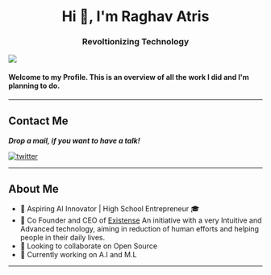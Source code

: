 <h1 align="center">Hi 👋, I'm Raghav Atris</h1>
<h3 align="center">Revoltionizing Technology</h3>

![](https://komarev.com/ghpvc/?username=RaghavAtris69)

#### Welcome to my Profile. This is an overview of all the work I did and I'm planning to do.

---
## Contact Me

***Drop a mail, if you want to have a talk!***

<a href="mailto:atrisraghav@gmail.com" target="_blank"><img src="https://img.shields.io/badge/Gmail-D14836?style=for-the-badge&logo=gmail&logoColor=white" alt="twitter"></a>

---

## About Me
- 🔭 Aspiring AI Innovator | High School Entrepreneur 🎓
- 🚀 Co Founder and CEO of [Existense](existense.in) An initiative with a very Intuitive and Advanced technology, aiming in reduction of human efforts and helping people in their daily lives. 
- 👯 Looking to collaborate on Open Source 
- 💪 Currently working on A.I and M.L
---
